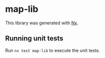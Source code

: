 # map-lib

This library was generated with [Nx](https://nx.dev).

## Running unit tests

Run `nx test map-lib` to execute the unit tests.
